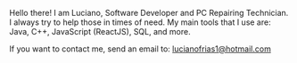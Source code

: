 


Hello there! I am Luciano, Software Developer and PC Repairing Technician. I always try to help those in times of need. My main tools that I use are: Java, C++, JavaScript (ReactJS), SQL, and more. 

If you want to contact me, send an email to: lucianofrias1@hotmail.com
